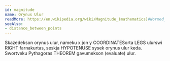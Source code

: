 ```yaml
---
id: magnitude
name: Orynus Ulur
readMore: https://en.wikipedia.org/wiki/Magnitude_(mathematics)#Normed_vector_spaces
seeAlso:
- distance_between_points
---
```


Skazedekson orynus ulur, nameku x jon y COORDINATESorta LEGS ulurswi RIGHT farnakurtas, seskja HYPOTENUSE sysek orynus ulur keda. Swortveku Pythagoras THEOREM gavumekson (evaluate) ulur.